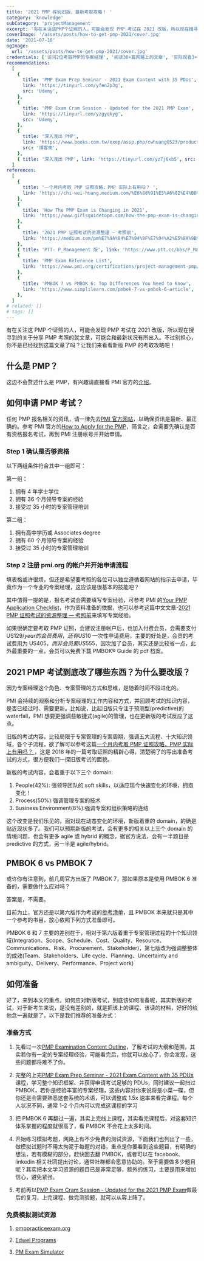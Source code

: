 ```yaml
---
title: '2021 PMP 挥别旧版，最新考取攻略！ '
category: 'knowledge'
subCategory: 'projectManagement'
excerpt: '有在关注这PMP个证照的人，可能会发现 PMP 考试在 2021 改版，所以现在搜寻到的关于分享 PMP 考照的就文章，可能会和最新状况有所出入。不过别担心，你不是已经找到这篇文章了吗？让我们来看看新版PMP的考取攻略吧！'
coverImage: '/assets/posts/how-to-get-pmp-2021/cover.jpg'
date: '2021-07-18'
ogImage:
  url: '/assets/posts/how-to-get-pmp-2021/cover.jpg'
credentials: ['访问2位考取PMP的专案经理', '阅读30+篇网路上的文章', '实际观看3+个线上课程']
recommendations:
  [
    {
      title: 'PMP Exam Prep Seminar - 2021 Exam Content with 35 PDUs',
      link: 'https://tinyurl.com/yfen2p3g',
      src: 'Udemy',
    },
    {
      title: 'PMP Exam Cram Session - Updated for the 2021 PMP Exam',
      link: 'https://tinyurl.com/yzgyqkyg',
      src: 'Udemy',
    },
    {
      title: '深入浅出 PMP',
      link: 'https://www.books.com.tw/exep/assp.php/cwhuang0523/products/0010825895?utm_source=cwhuang0523&utm_medium=ap-books&utm_content=recommend&utm_campaign=ap-202108',
      src: '博客來',
    },
    { title: '深入浅出 PMP', link: 'https://tinyurl.com/yz7j6xb5', src: '金石堂' },
  ]
references:
  [
    {
      title: '一个月内考取 PMP 证照攻略，PMP 实际上有用吗？ ',
      link: 'https://chi-wei-huang.medium.com/%E6%88%91%E5%A6%82%E4%BD%95%E5%9C%A8%E4%B8%80%E5%80%8B%E6%9C%88%E5%85%A7%E5%8F%96%E5%BE%97pmp%E8%AD%89%E7%85%A7-project-management-professional-certification-544b2937adeb',
    },
    {
      title: 'How The PMP Exam is Changing in 2021',
      link: 'https://www.girlsguidetopm.com/how-the-pmp-exam-is-changing-next-year/',
    },
    {
      title: '2021 PMP 证照考试的资源整理 — 考照前',
      link: 'https://medium.com/pm%E7%9A%84%E7%94%9F%E7%94%A2%E5%8A%9B%E5%B7%A5%E5%85%B7%E7%AE%B1/2021-pmp-%E8%AD%89%E7%85%A7%E6%BA%96%E5%82%99%E8%B3%87%E6%BA%90%E6%95%B4%E7%90%86-%E8%80%83%E7%85%A7%E5%89%8D-bf400a331cc1',
    },
    { title: 'PTT- P_Management 版', link: 'https://www.ptt.cc/bbs/P_Management/index.html' },
    {
      title: 'PMP Exam Reference List',
      link: 'https://www.pmi.org/certifications/project-management-pmp/earn-the-pmp/pmp-exam-preparation/pmp-reference-list?utm_campaign=2021-07-19&utm_term=8912846&utm_content=educational&utm_source=email-sendgrid&utm_medium=979552',
    },
    {
      title: 'PMBOK 7 vs PMBOK 6: Top Differences You Need to Know',
      link: 'https://www.simplilearn.com/pmbok-7-vs-pmbok-6-article',
    },
  ]
# related: []
# tags: []
---
```


有在关注这 PMP 个证照的人，可能会发现 PMP 考试在 2021 改版，所以现在搜寻到的关于分享 PMP 考照的就文章，可能会和最新状况有所出入。不过别担心，你不是已经找到这篇文章了吗？让我们来看看新版 PMP 的考取攻略吧！

## 什么是 PMP？

这边不会赘述什么是 PMP，有兴趣请直接看 PMI 官方的[介绍](https://www.pmi.org/certifications/project-management-pmp)。

## 如何申请 PMP 考试？

任何 PMP 报名相关的资讯，请一律先去[PMI 官方网站](https://www.pmi.org/)，以确保资讯是最新、最正确的。参考 PMI 官方的[How to Apply for the PMP](https://www.pmi.org/certifications/project-management-pmp/earn-the-pmp/how-to-apply)，简言之，会需要先确认是否有资格报名考试，再到 PMI 注册帐号并开始申请。

### Step 1 确认是否够资格

以下两组条件符合其中一组即可：

第一组：

1. 拥有 4 年学士学位
2. 拥有 36 个月领导专案的经验
3. 接受过 35 小时的专案管理培训

第二组：

1. 拥有高中学历或 Associates degree
2. 拥有 60 个月领导专案的经验
3. 接受过 35 小时的专案管理培训

### Step 2 注册 pmi.org 的帐户并开始申请流程

填表格或许很烦，但还是希望要考照的各位可以独立遵循着网站的指示去申请，毕竟作为一个专业的专案经理，这应该是很基本的技能吧？

其中值得一提的是，报名考试会需要填写专案经验，可参考 PMI 的[Your PMP Application Checklist](https://www.pmi.org/-/media/pmi/documents/public/pdf/certifications/your-pmp-application-checklist.pdf?v=598ade6b-8bd6-4ef5-a7d6-1d363a2b93d0)，作为资料准备的依据，也可以参考这篇中文文章-[2021 PMP 证照考试的资源整理 — 考照前](https://medium.com/pm%E7%9A%84%E7%94%9F%E7%94%A2%E5%8A%9B%E5%B7%A5%E5%85%B7%E7%AE%B1/2021-pmp-%E8%AD%89%E7%85%A7%E6%BA%96%E5%82%99%E8%B3%87%E6%BA%90%E6%95%B4%E7%90%86-%E8%80%83%E7%85%A7%E5%89%8D-bf400a331cc1)来填写专案经验。

如果很确定要考取 PMP 证照，会建议注册帐户后，也加入付费会员，会需要支付 US$129/year 的会员费用，还有 US$10 一次性申请费用，主要的好处是，会员的考试费用为 US$405，而非会员要 US$555，因次加了会员，其实还是比较省一点，此外最重要的一点，会员可以免费下载 PMBOK® Guide 的 pdf 档案。

## 2021 PMP 考试到底改了哪些东西？为什么要改版？

因为专案经理这个角色、专案管理的方式和思维，是随着时间不段进化的。

PMI 会持续的观察和分析专案经理的工作内容和方式，并回顾考试的知识内容，是否已经过时、需要更新。比如说，比起旧版只专注于预测型(predictive)的 waterfall，PMI 想要更强调些敏捷式(agile)的管理，也在更新版的考试反应了这点。

旧版的考试内容，比较局限于专案管理的专案周期，强调五大流程、十大知识领域，各个子流程，欲了解可以参考这篇[一个月内考取 PMP 证照攻略，PMP 实际上有用吗？ ](https://chi-wei-huang.medium.com/%E6%88%91%E5%A6%82%E4%BD%95%E5%9C%A8%E4%B8%80%E5%80%8B%E6%9C%88%E5%85%A7%E5%8F%96%E5%BE%97pmp%E8%AD%89%E7%85%A7-project-management-professional-certification-544b2937adeb)，这是 2018 年的一篇考取证照的精辟心得，清楚明了的写出准备考试的方式，很方便我们一探旧版考试的面貌。

新版的考试内容，会着重于以下三个 domain:

1. People(42%): 强领导团队的 soft skills，以适应现今快速变化的环境，拥抱变化！
2. Process(50%):强调管理专案的技术
3. Business Environment(8%):强调专案和组织策略的连结

这个改变是我们乐见的，面对现在动态变化的环境，新版着重的 domain，的确是贴近现状多了。我们可以预期新版的考试，会有更多的相关以上三个 domain 的情境问题，也会有更多 agile 或 hybrid 的概念，据官方说法，会有一半题目是 predictive 的方式，另一半是 agile/hybrid。

## PMBOK 6 vs PMBOK 7

或许你有注意到，前几周官方出版了 PMBOK 7，那如果原本是使用 PMBOK 6 准备的，需要做什么应对吗？

答案是，不需要。

目前为止，官方还是以第六版作为考试的[参考清单](https://www.pmi.org/certifications/project-management-pmp/earn-the-pmp/pmp-exam-preparation/pmp-reference-list?utm_campaign=2021-07-19&utm_term=8912846&utm_content=educational&utm_source=email-sendgrid&utm_medium=979552)，且 PMBOK 本来就只是其中一个参考的书目，放心依照下列方式准备即可。

PMBOK 6 和 7 主要的差别在于，相对于第六版着重于专案管理过程的十个知识领域(Integration、Scope、Schedule、Cost、Quality、Resource、Communications、Risk、Procurement、Stakeholder)，第七版改为强调整整体的成效(Team、Stakeholders、Life cycle、Planning、Uncertainty and ambiguity、Delivery、Performance、Project work)

## 如何准备

好了，来到本文的重点，如何应对新版考试，到底该如何准备呢，其实新版的考试，对于新考生来说，是没有差别的，就是把该上的课程、该读的材料，好好的给他念一遍就是了，以下是我们推荐的准备方式：

### 准备方式

1. 先看过一次[PMP Examination Content Outline](https://www.pmi.org/-/media/pmi/documents/public/pdf/certifications/pmp-examination-content-outline.pdf?v=ef41743a-9156-4137-a9a6-fd31e19a9668)，了解考试的大纲和范围，其实若你有一定的专案经理经验，可能看完后，你就可以放心了，你会发现，这些问题都将难不了你。

2. 完整的上完[PMP Exam Prep Seminar - 2021 Exam Content with 35 PDUs](https://tinyurl.com/y2tweyuc)课程，学习整个知识框架、并获得申请考试足够的 PDUs，同时建议一起扫过 PMBOK，若你是经验丰富的专案经理，这些内容对你来说将是小菜一碟，但你还是会需要熟悉这套系统的术语，可以调整成 1.5x 速率来看完课程。每个人状况不同，通常 1-2 个月内可以完成这课程的学习

3. 把 PMBOK 6 再翻过一遍，其实上完线上课程，其实看完课程后，对这套知识体系掌握的程度就很高了，看 PMBOK 不会花上太多时间。

4. 开始练习模拟考题，网路上有不少免费的测试资源，下面我们也列出了一些，做模拟试题时不用太拘泥于每题的对错，重点是你要看到这些题目，有明确的想法，若有模糊的部分，赶快回去翻 PMBOK，或者可以在 facebook、linkedin 相关社团提出讨论，通常社群都会愿意协助的。至于需要做多少题目呢？其实把本文学习资源的题目已是非常足够，额外的练习，主要是用来增加信心，避免紧张。

5. 考前再以[PMP Exam Cram Session - Updated for the 2021 PMP Exam](https://tinyurl.com/yh8gdpev)做最后的复习，上完课程、做完测验题，就可以从容上阵了。

### 免费模拟测试资源

1. [pmppracticeexam.org](https://www.pmppracticeexam.org/)

2. [Edwel Programs](https://www.edwel.com/Free-Resources/PMP-Certification-Practice-Exam.aspx)

3. [PM Exam Simulator](https://free.pm-exam-simulator.com/)
